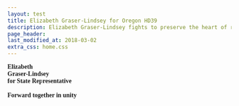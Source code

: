 ```yaml
---
layout: test
title: Elizabeth Graser-Lindsey for Oregon HD39
description: Elizabeth Graser-Lindsey fights to preserve the heart of rural Oregon
page_header: 
last_modified_at: 2018-03-02
extra_css: home.css
---
```


    
<div style="font-family: Verdana; font-weight: bold;	font-style: normal; font-variant: normal; text-shadow: 2px 2px 4px white, -2px 2px 4px white, 2px -2px 4px white, -2px -2px 4px white; ">
    <span class="red" id="cn">Elizabeth</span><br />
    <span class="blue" id="sn">Graser-Lindsey</span><br />
    <span class="" id="pos">for State Rep<span class="small-hide">resentative</span></span><br /><br />
    <span id="tag" class="small-hide">Forward together in unity</span>
</div>
